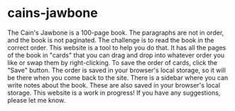 # cains-jawbone
The Cain's Jawbone is a 100-page book. The paragraphs are not in order, and the book is not paginated. The challenge is to read the book in the correct order.
This website is a tool to help you do that. It has all the pages of the book in "cards" that you can drag and drop into whatever order you like or swap them by right-clicking. To save the order of cards, click the "Save" button. The order is saved in your browser's local storage, so it will be there when you come back to the site.
There is a sidebar where you can write notes about the book. These are also saved in your browser's local storage.
This website is a work in progress! If you have any suggestions, please let me know.
